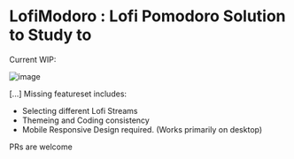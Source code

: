 # LofiModoro : Lofi Pomodoro Solution to Study to

Current WIP:

![image](https://github.com/amarzbar/LofiModoro/assets/58681233/20206f31-87d4-4677-a71a-9df9c8e946a3)

[...] Missing featureset includes:
- Selecting different Lofi Streams
- Themeing and Coding consistency
- Mobile Responsive Design required. (Works primarily on desktop)

PRs are welcome
